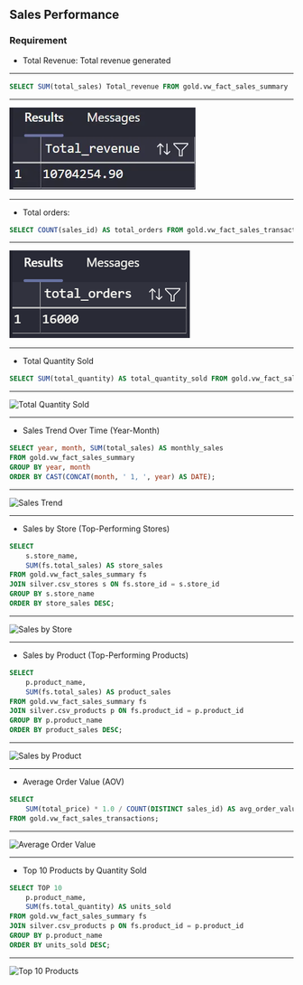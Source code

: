 ## Sales Performance

### Requirement

* Total Revenue: Total revenue generated

---

```sql
SELECT SUM(total_sales) Total_revenue FROM gold.vw_fact_sales_summary
```

---

![Total Revenue](docs/notion-kpi-req-img/story1/Total-Revenue.png)

---

* Total orders:

```sql
SELECT COUNT(sales_id) AS total_orders FROM gold.vw_fact_sales_transactions;
```

---

![Total Order](docs/notion-kpi-req-img/story1/Total-order.png)

---

* Total Quantity Sold

```sql
SELECT SUM(total_quantity) AS total_quantity_sold FROM gold.vw_fact_sales_summary;
```

---

![Total Quantity Sold](docs/notion-kpi-req-img/story1/49A8268B-00B5-41F5-BC3B-A1F3DC2BECB0.png)

---

* Sales Trend Over Time (Year-Month)

```sql
SELECT year, month, SUM(total_sales) AS monthly_sales 
FROM gold.vw_fact_sales_summary 
GROUP BY year, month 
ORDER BY CAST(CONCAT(month, ' 1, ', year) AS DATE);
```

---

![Sales Trend](docs/notion-kpi-req-img/story1/731DE957-36ED-40C7-B393-AFCD52C5CC5E.png)

---

* Sales by Store (Top-Performing Stores)

```sql
SELECT
    s.store_name,
    SUM(fs.total_sales) AS store_sales
FROM gold.vw_fact_sales_summary fs
JOIN silver.csv_stores s ON fs.store_id = s.store_id
GROUP BY s.store_name
ORDER BY store_sales DESC;
```

---

![Sales by Store](docs/notion-kpi-req-img/story1/2ca8d44c-fd1a-4f37-9416-db7d8f37fdc6.png)

---

* Sales by Product (Top-Performing Products)

```sql
SELECT 
    p.product_name,
    SUM(fs.total_sales) AS product_sales
FROM gold.vw_fact_sales_summary fs
JOIN silver.csv_products p ON fs.product_id = p.product_id
GROUP BY p.product_name
ORDER BY product_sales DESC;
```

---

![Sales by Product](docs/notion-kpi-req-img/story1/9BB86B38-5BC0-43C9-90A0-1C4FE71F76E3.png)

---

* Average Order Value (AOV)

```sql
SELECT 
    SUM(total_price) * 1.0 / COUNT(DISTINCT sales_id) AS avg_order_value
FROM gold.vw_fact_sales_transactions;
```

---

![Average Order Value](docs/notion-kpi-req-img/story1/3463D49B-0BB4-46ED-8EFB-69DE6C692CA2.png)

---

* Top 10 Products by Quantity Sold

```sql
SELECT TOP 10
    p.product_name,
    SUM(fs.total_quantity) AS units_sold
FROM gold.vw_fact_sales_summary fs
JOIN silver.csv_products p ON fs.product_id = p.product_id
GROUP BY p.product_name
ORDER BY units_sold DESC;
```

---

![Top 10 Products](docs/notion-kpi-req-img/story1/3389A230-31C8-4FD3-B070-AF86C1C51A0C.png)
